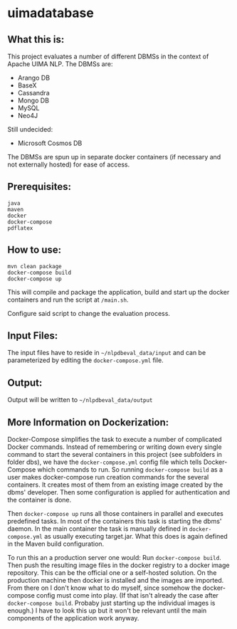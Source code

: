 uimadatabase
============

What this is:
-------------

This project evaluates a number of different DBMSs in the context of Apache UIMA NLP.
The DBMSs are:

- Arango DB
- BaseX
- Cassandra
- Mongo DB
- MySQL
- Neo4J

Still undecided:

- Microsoft Cosmos DB

The DBMSs are spun up in separate docker containers (if necessary and not externally hosted)
for ease of access.

Prerequisites:
--------------
```
java
maven
docker
docker-compose
pdflatex
```

How to use:
-----------
```
mvn clean package
docker-compose build
docker-compose up
```
This will compile and package the application, build and start up the docker 
containers and run the script at `/main.sh`.

Configure said script to change the evaluation process.

Input Files:
------------
The input files have to reside in `~/nlpdbeval_data/input` and can be parameterized by editing
the `docker-compose.yml` file.

Output:
-------
Output will be written to `~/nlpdbeval_data/output`

More Information on Dockerization:
----------------------------------
Docker-Compose simplifies the task to execute a number of complicated Docker commands.
Instead of remembering or writing down every single command to start the several containers
in this project (see subfolders in folder dbs), we have the `docker-compose.yml` config file
which tells Docker-Compose which commands to run.
So running `docker-compose build` as a user makes docker-compose run creation commands for the
several containers. It creates most of them from an existing image created by the dbms' developer.
Then some configuration is applied for authentication and the container is done.

Then `docker-compose up` runs all those containers in parallel and executes predefined tasks.
In most of the containers this task is starting the dbms' daemon. In the main container the task
is manually defined in `docker-compose.yml` as usually executing target.jar. What this does is
again defined in the Maven build configuration.

To run this an a production server one would:
Run `docker-compose build`. Then push the resulting image files in the docker registry to a
docker image repository. This can be the official one or a self-hosted solution.
On the production machine then docker is installed and the images are imported.
From there on I don't know what to do myself, since somehow the docker-compose config must come
into play. (If that isn't already the case after `docker-compose build`. Probaby just starting up
the individual images is enough.)
I have to look this up but it won't be relevant until the main components of the application work
anyway.
